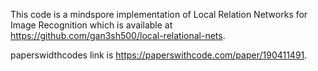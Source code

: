 This code is a mindspore implementation of Local Relation Networks for Image Recognition which is available at https://github.com/gan3sh500/local-relational-nets.

paperswidthcodes link is https://paperswithcode.com/paper/190411491.
